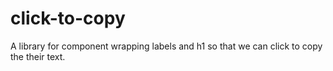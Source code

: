 # click-to-copy

A library for component wrapping labels and h1 so that we can click to copy the their text.

